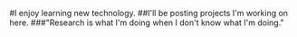 #I enjoy learning new technology.
##I'll be posting projects I'm working on here.
###"Research is what I'm doing when I don't know what I'm doing."
